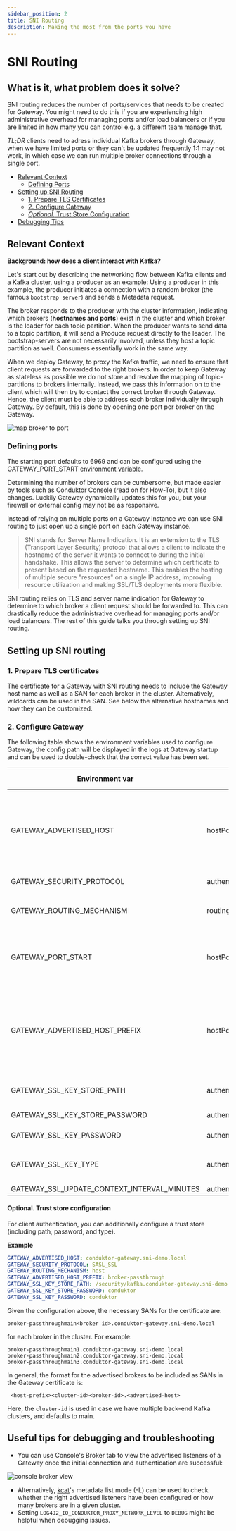 ```yaml
---
sidebar_position: 2
title: SNI Routing
description: Making the most from the ports you have
---
```




# SNI Routing

## What is it, what problem does it solve?


SNI routing reduces the number of ports/services that needs to be created for Gateway. You might need to do this if you are experiencing high administrative overhead for managing ports and/or load balancers or if you are limited in how many you can control e.g. a different team manage that.

*TL;DR* clients need to adress individual Kafka brokers through Gateway, when we have limited ports or they can't be updated frequently 1:1 may not work, in which case we can run multiple broker connections through a single port.

- [Relevant Context](#relevant-context)
    - [Defining Ports](#defining-ports)
- [Setting up SNI Routing](#setting-up-sni-routing)
    - [1. Prepare TLS Certificates](#1-prepare-tls-certificates)
    - [2. Configure Gateway](#2-configure-gateway)
    - [*Optional.* Trust Store Configuration](#optional-trust-store-configuration)
- [Debugging Tips](#useful-tips-for-debugging-and-troubleshooting)

## Relevant Context

**Background: how does a client interact with Kafka?**

Let's start out by describing the networking flow between Kafka clients and a Kafka cluster, using a producer as an example:
Using a producer in this example, the producer initiates a connection with a random broker (the famous `bootstrap server`) and sends a Metadata request.  

The broker responds to the producer with the cluster information, indicating which brokers (**hostnames and ports**) exist in the cluster and which broker is the leader for each topic partition. When the producer wants to send data to a topic partition, it will send a Produce request directly to the leader. The bootstrap-servers are not necessarily involved, unless they host a topic partition as well. Consumers essentially work in the same way.  

When we deploy Gateway, to proxy the Kafka traffic, we need to ensure that client requests are forwarded to the right brokers. In order to keep Gateway as stateless as possible we do not store and resolve the mapping of topic-partitions to brokers internally. Instead, we pass this information on to the client which will then try to contact the correct broker through Gateway. Hence, the client must be able to address each broker individually through Gateway. By default, this is done by opening one port per broker on the Gateway.

![map broker to port](./images/gw-map-broker-to-port.png)



###  Defining ports

The starting port defaults to 6969 and can be configured using the GATEWAY_PORT_START [environment variable](/gateway/configuration/env-variables#hostport).  

Determining the number of brokers can be cumbersome, but made easier by tools such as Conduktor Console (read on for How-To), but it also changes. Luckily Gateway dynamically updates this for you, but your firewall or external config may not be as responsive.

Instead of relying on multiple ports on a Gateway instance we can use SNI routing to just open up a single port on each Gateway instance.

> SNI stands for Server Name Indication. It is an extension to the TLS (Transport Layer Security) protocol that allows a client to indicate the hostname of the server it wants to connect to during the initial handshake.
This allows the server to determine which certificate to present based on the requested hostname. This enables the hosting of multiple secure "resources" on a single IP address, improving resource utilization and making SSL/TLS deployments more flexible.

SNI routing relies on TLS and server name indication for Gateway to determine to which broker a client request should be forwarded to. This can drastically reduce the administrative overhead for managing ports and/or load balancers. The rest of this guide talks you through setting up SNI routing.

## Setting up SNI routing

### 1. Prepare TLS certificates

The certificate for a Gateway with SNI routing needs to include the Gateway host name as well as a SAN for each broker in the cluster. Alternatively, wildcards can be used in the SAN.
See below the alternative hostnames and how they can be customized.

### 2. Configure Gateway

The following table shows the environment variables used to configure Gateway, the config path will be displayed in the logs at Gateway startup and can be used to double-check that the correct value has been set.


| Environment var   | Config  | Possible values | Remarks |
|---|---|---|---|
| GATEWAY_ADVERTISED_HOST               | hostPortconfiguration.advertisedHost   |                  | Needs to be set, will be used as base domain for the brokers. For example: conduktor-gateway.sni-demo.local   |
| GATEWAY_SECURITY_PROTOCOL          | authenticationConfig.securityProtocol     | SASL_SSL or SSL |                                                                                            |
| GATEWAY_ROUTING_MECHANISM       | routing                                            | host               | Needs to be set to host for SNI routing.                                                |
| GATEWAY_PORT_START                      | hostPortConfiguration.portStart               |                  | The only port to be exposed by Gateway, defaults to 6969                            |
| GATEWAY_ADVERTISED_HOST_PREFIX | hostPortConfiguration.hostPrefix         |                  | Optional setting to configure the advertised broker names, see below. Defaults to broker. |
| GATEWAY_SSL_KEY_STORE_PATH         | authenticationConfig.sslConfig.keyStore.keyStorePath |         | Path for the mounted keystore                                                             |
| GATEWAY_SSL_KEY_STORE_PASSWORD | authenticationConfig.sslConfig.keyStore.keyStorePassword |    | Password of the keystore                                                                      |
| GATEWAY_SSL_KEY_PASSWORD            | authenticationConfig.sslConfig.keyStore.keyPassword           |    | Password of the key                                                                                |
| GATEWAY_SSL_KEY_TYPE                    | authenticationConfig.sslConfig.keyStore.keyStoreType      | jks, p12      | Type of the keystore. Defaults to jus                                                     |
| GATEWAY_SSL_UPDATE_CONTEXT_INTERVAL_MINUTES | authenticationConfig.sslConfig.updateContextIntervalMinutes |   |                                                                                                     |

#### Optional. Trust store configuration
For client authentication, you can additionally configure a trust store (including path, password, and type).

**Example**
```yaml
GATEWAY_ADVERTISED_HOST: conduktor-gateway.sni-demo.local
GATEWAY_SECURITY_PROTOCOL: SASL_SSL
GATEWAY_ROUTING_MECHANISM: host
GATEWAY_ADVERTISED_HOST_PREFIX: broker-passthrough
GATEWAY_SSL_KEY_STORE_PATH: /security/kafka.conduktor-gateway.sni-demo.local.keystore.jks
GATEWAY_SSL_KEY_STORE_PASSWORD: conduktor
GATEWAY_SSL_KEY_PASSWORD: conduktor
```

Given the configuration above, the necessary SANs for the certificate are:

```properties
broker-passthroughmain<broker id>.conduktor-gateway.sni-demo.local
```

for each broker in the cluster. For example:

```properties
broker-passthroughmain1.conduktor-gateway.sni-demo.local
broker-passthroughmain2.conduktor-gateway.sni-demo.local
broker-passthroughmain3.conduktor-gateway.sni-demo.local
```

In general, the format for the advertised brokers to be included as SANs in the Gateway certificate is:

```properties
 <host-prefix><cluster-id><broker-id>.<advertised-host>
```

Here, the `cluster-id` is used in case we have multiple back-end Kafka clusters, and defaults to main.

## Useful tips for debugging and troubleshooting
* You can use Console's Broker tab to view the advertised listeners of a Gateway once the initial connection and authentication are successful:

![console broker view](./images/console-broker-view.png)

* Alternatively, [kcat](https://github.com/edenhill/kcat)'s metadata list mode (-L) can be used to check whether the right advertised listeners have been configured or how many brokers are in a given cluster.
* Setting `LOG4J2_IO_CONDUKTOR_PROXY_NETWORK_LEVEL` to `DEBUG` might be helpful when debugging issues.
